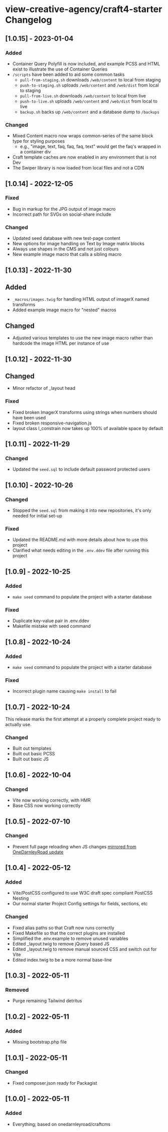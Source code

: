 <!--
The format is based on [Keep a Changelog](https://keepachangelog.com/en/1.0.0/),
and this project adheres to [Semantic Versioning](https://semver.org/spec/v2.0.0.html).

## [MAJOR.MINOR.BUGFIX] - YEAR-MONTH-DAY
### Added (new features)
### Changed (changes in existing functionality)
### Deprecated (soon-to-be removed features)
### Removed (now removed features)
### Fixed (any bug fixes)
### Security (case of vulnerabilities)

The purpose of a changelog entry is to document the noteworthy difference, often across multiple commits, to communicate them clearly to end users
-->

# view-creative-agency/craft4-starter Changelog

## [1.0.15] - 2023-01-04

### Added

- Container Query Polyfill is now included, and example PCSS and HTML exist to illustrate the use of Container Queries
- `/scripts` have been added to aid some common tasks
  - `pull-from-staging.sh` downloads `/web/content` to local from staging
  - `push-to-staging.sh` uploads `/web/content` and `/web/dist` from local to staging
  - `pull-from-live.sh` downloads `/web/content` to local from live
  - `push-to-live.sh` uploads `/web/content` and `/web/dist` from local to live
  - `backup.sh` backs up `/web/content` and a database dump to `/backups`

### Changed

- Mixed Content macro now wraps common-series of the same block type for styling purposes
  - e.g., "image, text, faq, faq, faq, text" would get the faq's wrapped in a container div
- Craft template caches are now enabled in any environment that is not Dev
- The Swiper library is now loaded from local files and not a CDN

## [1.0.14] - 2022-12-05

### Fixed

- Bug in markup for the JPG output of image macro
- Incorrect path for SVGs on social-share include

### Changed

- Updated seed database with new test-page content
- New options for image handling on Text by Image matrix blocks
- Always use shapes in the CMS and not just colours
- New example image macro that calls a sibling macro

## [1.0.13] - 2022-11-30

## Added

- `_macros/images.twig` for handling HTML output of imagerX named transforms
- Added example image macro for "nested" macros

## Changed

- Adjusted various templates to use the new image macro rather than hardcode the image HTML per instance of use

## [1.0.12] - 2022-11-30

## Changed

- Minor refactor of \_layout head

### Fixed

- Fixed broken ImagerX transforms using strings when numbers should have been used
- Fixed broken responsive-navigation.js
- layout class l_constrain now takes up 100% of available space by default

## [1.0.11] - 2022-11-29

### Changed

- Updated the `seed.sql` to include default password protected users

## [1.0.10] - 2022-10-26

### Changed

- Stopped the `seed.sql` from making it into new repositories, it's only needed for initial set-up

### Fixed

- Updated the README.md with more details about how to use this project
- Clarified what needs editing in the `.env.ddev` file after running this project

## [1.0.9] - 2022-10-25

### Added

- `make seed` command to populate the project with a starter database

### Fixed

- Duplicate key-value pair in .env.ddev
- Makefile mistake with seed command

## [1.0.8] - 2022-10-24

### Added

- `make seed` command to populate the project with a starter database

### Fixed

- Incorrect plugin name causing `make install` to fail

## [1.0.7] - 2022-10-24

This release marks the first attempt at a properly complete project ready to actually use.

### Changed

- Built out templates
- Built out basic PCSS
- Built out basic JS

## [1.0.6] - 2022-10-04

### Changed

- Vite now working correctly, with HMR
- Base CSS now working correctly

## [1.0.5] - 2022-07-10

### Changed

- Prevent full page reloading when JS changes [mirrored from OneDarnleyRoad update](https://github.com/onedarnleyroad/craftcms/commit/8bc36fc228965130d1cff01a68ee3920143a34f7)

## [1.0.4] - 2022-05-12

### Added

- Vite/PostCSS configured to use W3C draft spec compliant PostCSS Nesting
- Our normal starter Project Config settings for fields, sections, etc

### Changed

- Fixed alias paths so that Craft now runs correctly
- Fixed Makefile so that the correct plugins are installed
- Simplified the .env.example to remove unused variables
- Edited _layout.twig to remove jQuery based JS
- Edited _layout.twig to remove manual sourced CSS and switch out for Vite
- Edited index.twig to be a more normal base-line

## [1.0.3] - 2022-05-11

### Removed

- Purge remaining Tailwind detritus

## [1.0.2] - 2022-05-11

### Added

- Missing bootstrap.php file

## [1.0.1] - 2022-05-11

### Changed

- Fixed composer.json ready for Packagist

## [1.0.0] - 2022-05-11

### Added

- Everything; based on onedarnleyroad/craftcms
